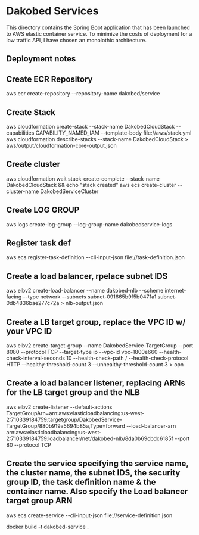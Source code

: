 # Dakobed Services

This directory contains the Spring Boot application that has been launched to AWS elastic container service.  To minimize 
the costs of deployment for a low traffic API, I have chosen an monolothic architecture.  

## Deployment notes

## Create ECR Repository
aws ecr create-repository --repository-name dakobed/service


## Create Stack

aws cloudformation create-stack --stack-name DakobedCloudStack --capabilities CAPABILITY_NAMED_IAM --template-body file://aws/stack.yml   
aws cloudformation describe-stacks --stack-name DakobedCloudStack > aws/output/cloudformation-core-output.json


## Create cluster
aws cloudformation wait stack-create-complete --stack-name DakobedCloudStack && echo "stack created"
aws ecs create-cluster --cluster-name DakobedServiceCluster

## Create LOG GROUP
aws logs create-log-group --log-group-name dakobedservice-logs


## Register task def

aws ecs register-task-definition --cli-input-json file://task-definition.json


## Create a load balancer, rpelace subnet IDS

aws elbv2 create-load-balancer --name dakobed-nlb --scheme internet-facing --type network --subnets subnet-091665b9f5b0471a1 subnet-0db4836bae277c72a  > nlb-output.json

## Create a LB target group, replace the VPC ID w/ your VPC ID
aws elbv2 create-target-group --name DakobedService-TargetGroup --port 8080 --protocol TCP --target-type ip --vpc-id vpc-1800e660 --health-check-interval-seconds 10 --health-check-path / --health-check-protocol HTTP --healthy-threshold-count 3 --unhealthy-threshold-count 3 > opn

## Create a load balancer listener, replacing ARNs for the LB target group and the NLB

aws elbv2 create-listener --default-actions TargetGroupArn=arn:aws:elasticloadbalancing:us-west-2:710339184759:targetgroup/DakobedService-TargetGroup/880b919a5694b85a,Type=forward --load-balancer-arn arn:aws:elasticloadbalancing:us-west-2:710339184759:loadbalancer/net/dakobed-nlb/8da0b69cbdc6185f --port 80 --protocol TCP


## Create the service specifying the service name, the cluster name, the subnet IDS, the security group ID, the task definition name & the container name.  Also specify the Load balancer target group ARN
aws ecs create-service --cli-input-json file://service-definition.json


docker build -t dakobed-service .

